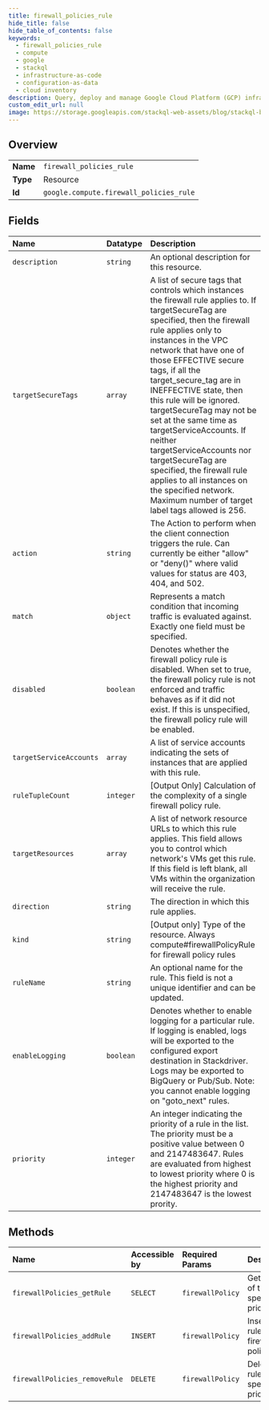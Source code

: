 ```yaml
---
title: firewall_policies_rule
hide_title: false
hide_table_of_contents: false
keywords:
  - firewall_policies_rule
  - compute
  - google    
  - stackql
  - infrastructure-as-code
  - configuration-as-data
  - cloud inventory
description: Query, deploy and manage Google Cloud Platform (GCP) infrastructure and resources using SQL
custom_edit_url: null
image: https://storage.googleapis.com/stackql-web-assets/blog/stackql-blog-post-featured-image.png
---
```

  
    

## Overview
<table><tbody>
<tr><td><b>Name</b></td><td><code>firewall_policies_rule</code></td></tr>
<tr><td><b>Type</b></td><td>Resource</td></tr>
<tr><td><b>Id</b></td><td><code>google.compute.firewall_policies_rule</code></td></tr>
</tbody></table>

## Fields
| Name | Datatype | Description |
|:-----|:---------|:------------|
| `description` | `string` | An optional description for this resource. |
| `targetSecureTags` | `array` | A list of secure tags that controls which instances the firewall rule applies to. If targetSecureTag are specified, then the firewall rule applies only to instances in the VPC network that have one of those EFFECTIVE secure tags, if all the target_secure_tag are in INEFFECTIVE state, then this rule will be ignored. targetSecureTag may not be set at the same time as targetServiceAccounts. If neither targetServiceAccounts nor targetSecureTag are specified, the firewall rule applies to all instances on the specified network. Maximum number of target label tags allowed is 256. |
| `action` | `string` | The Action to perform when the client connection triggers the rule. Can currently be either "allow" or "deny()" where valid values for status are 403, 404, and 502. |
| `match` | `object` | Represents a match condition that incoming traffic is evaluated against. Exactly one field must be specified. |
| `disabled` | `boolean` | Denotes whether the firewall policy rule is disabled. When set to true, the firewall policy rule is not enforced and traffic behaves as if it did not exist. If this is unspecified, the firewall policy rule will be enabled. |
| `targetServiceAccounts` | `array` | A list of service accounts indicating the sets of instances that are applied with this rule. |
| `ruleTupleCount` | `integer` | [Output Only] Calculation of the complexity of a single firewall policy rule. |
| `targetResources` | `array` | A list of network resource URLs to which this rule applies. This field allows you to control which network's VMs get this rule. If this field is left blank, all VMs within the organization will receive the rule. |
| `direction` | `string` | The direction in which this rule applies. |
| `kind` | `string` | [Output only] Type of the resource. Always compute#firewallPolicyRule for firewall policy rules |
| `ruleName` | `string` | An optional name for the rule. This field is not a unique identifier and can be updated. |
| `enableLogging` | `boolean` | Denotes whether to enable logging for a particular rule. If logging is enabled, logs will be exported to the configured export destination in Stackdriver. Logs may be exported to BigQuery or Pub/Sub. Note: you cannot enable logging on "goto_next" rules. |
| `priority` | `integer` | An integer indicating the priority of a rule in the list. The priority must be a positive value between 0 and 2147483647. Rules are evaluated from highest to lowest priority where 0 is the highest priority and 2147483647 is the lowest prority. |
## Methods
| Name | Accessible by | Required Params | Description |
|:-----|:--------------|:----------------|:------------|
| `firewallPolicies_getRule` | `SELECT` | `firewallPolicy` | Gets a rule of the specified priority. |
| `firewallPolicies_addRule` | `INSERT` | `firewallPolicy` | Inserts a rule into a firewall policy. |
| `firewallPolicies_removeRule` | `DELETE` | `firewallPolicy` | Deletes a rule of the specified priority. |
